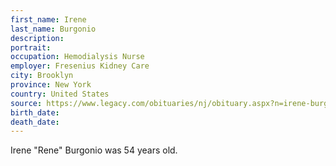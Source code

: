 ```yaml
---
first_name: Irene
last_name: Burgonio
description: 
portrait: 
occupation: Hemodialysis Nurse
employer: Fresenius Kidney Care
city: Brooklyn
province: New York
country: United States
source: https://www.legacy.com/obituaries/nj/obituary.aspx?n=irene-burgonio&amp;pid=196258702
birth_date: 
death_date: 
---
```


Irene "Rene" Burgonio was 54 years old.